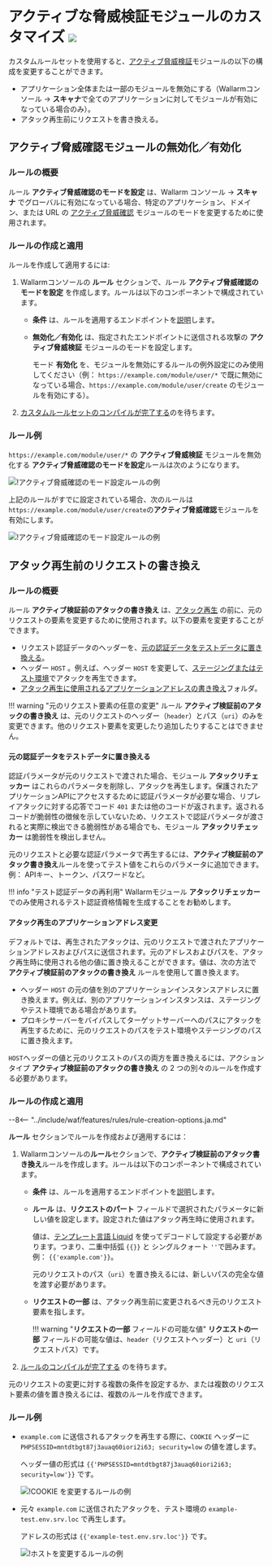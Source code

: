 # アクティブな脅威検証モジュールのカスタマイズ <a href="../../../about-wallarm/subscription-plans/#subscription-plans"><img src="../../../images/api-security-tag.svg" style="border: none;"></a>

カスタムルールセットを使用すると、[アクティブ脅威検証](../../about-wallarm/detecting-vulnerabilities.md#active-threat-verification)モジュールの以下の構成を変更することができます。

* アプリケーション全体または一部のモジュールを無効にする（Wallarmコンソール → **スキャナ**で全てのアプリケーションに対してモジュールが有効になっている場合のみ）。
* アタック再生前にリクエストを書き換える。

## アクティブ脅威確認モジュールの無効化／有効化

### ルールの概要

ルール **アクティブ脅威確認のモードを設定** は、Wallarm コンソール → **スキャナ** でグローバルに有効になっている場合、特定のアプリケーション、ドメイン、または URL の [アクティブ脅威確認](../../about-wallarm/detecting-vulnerabilities.md#active-threat-verification) モジュールのモードを変更するために使用されます。

### ルールの作成と適用

ルールを作成して適用するには:

1. Wallarmコンソールの **ルール** セクションで、ルール **アクティブ脅威確認のモードを設定** を作成します。ルールは以下のコンポーネントで構成されています。

      * **条件** は、ルールを適用するエンドポイントを[説明](add-rule.md#branch-description)します。
      * **無効化／有効化** は、指定されたエンドポイントに送信される攻撃の **アクティブ脅威検証** モジュールのモードを設定します。

        モード **有効化** を、モジュールを無効にするルールの例外設定にのみ使用してください（例： `https://example.com/module/user/*` で既に無効になっている場合、`https://example.com/module/user/create` のモジュールを有効にする）。
2. [カスタムルールセットのコンパイルが完了する](compiling.md)のを待ちます。

### ルール例

`https://example.com/module/user/*` の **アクティブ脅威検証** モジュールを無効化する **アクティブ脅威確認のモードを設定**ルールは次のようになります。

![!アクティブ脅威確認のモード設定ルールの例](../../images/user-guides/rules/disable-active-threat-verification-example.png)

上記のルールがすでに設定されている場合、次のルールは`https://example.com/module/user/create`の**アクティブ脅威確認**モジュールを有効にします。

![!アクティブ脅威確認のモード設定ルールの例](../../images/user-guides/rules/disable-active-threat-verification-deeper-path-example.png)

## アタック再生前のリクエストの書き換え

### ルールの概要

ルール **アクティブ検証前のアタックの書き換え** は、[アタック再生](../../about-wallarm/detecting-vulnerabilities.md#active-threat-verification) の前に、元のリクエストの要素を変更するために使用されます。以下の要素を変更することができます。

* リクエスト認証データのヘッダーを、[元の認証データをテストデータに置き換える](#replacing-original-authentication-data-with-test-data)。
* ヘッダー `HOST` 。例えば、ヘッダー `HOST` を変更して、[ステージングまたはテスト環境](#modifying-the-application-address-for-attack-replaying)でアタックを再生できます。
* [アタック再生に使用されるアプリケーションアドレスの書き換え](#modifying-the-application-address-for-attack-replaying)フォルダ。

!!! warning "元のリクエスト要素の任意の変更"
    ルール **アクティブ検証前のアタックの書き換え** は、元のリクエストのヘッダー（`header`）とパス（`uri`）のみを変更できます。他のリクエスト要素を変更したり追加したりすることはできません。

#### 元の認証データをテストデータに置き換える

認証パラメータが元のリクエストで渡された場合、モジュール **アタックリチェッカー** はこれらのパラメータを削除し、アタックを再生します。保護されたアプリケーションAPIにアクセスするために認証パラメータが必要な場合、リプレイアタックに対する応答でコード `401` または他のコードが返されます。返されるコードが脆弱性の徴候を示していないため、リクエストで認証パラメータが渡されると実際に検出できる脆弱性がある場合でも、モジュール **アタックリチェッカー** は脆弱性を検出しません。

元のリクエストと必要な認証パラメータで再生するには、**アクティブ検証前のアタック書き換え**ルールを使ってテスト値を​​これらのパラメータに追加できます。例： APIキー、トークン、パスワードなど。

!!! info "テスト認証データの再利用"
    Wallarmモジュール **アタックリチェッカー** でのみ使用されるテスト認証資格情報を生成することをお勧めします。

#### アタック再生のアプリケーションアドレス変更

デフォルトでは、再生されたアタックは、元のリクエストで渡されたアプリケーションアドレスおよびパスに送信されます。元のアドレスおよびパスを、アタック再生時に使用される他の値に置き換えることができます。値は、次の方法で **アクティブ検証前のアタックの書き換え** ルールを使用して置き換えます。

* ヘッダー `HOST` の元の値を別のアプリケーションインスタンスアドレスに置き換えます。例えば、別のアプリケーションインスタンスは、ステージングやテスト環境である場合があります。
* プロキシサーバーをバイパスしてターゲットサーバーへのパスにアタックを再生するために、元のリクエストのパスをテスト環境やステージングのパスに置き換えます。

`HOST`ヘッダーの値と元のリクエストのパスの両方を置き換えるには、アクションタイプ **アクティブ検証前のアタックの書き換え** の 2 つの別々のルールを作成する必要があります。

### ルールの作成と適用

--8<-- "../include/waf/features/rules/rule-creation-options.ja.md"

**ルール** セクションでルールを作成および適用するには：

1. Wallarmコンソールの**ルール**セクションで、**アクティブ検証前のアタック書き換え**ルールを作成します。ルールは以下のコンポーネントで構成されています。

      * **条件** は、ルールを適用するエンドポイントを[説明](add-rule.md#branch-description)します。
      * **ルール** は、**リクエストのパート** フィールドで選択されたパラメータに新しい値を設定します。設定された値はアタック再生時に使用されます。

        値は、[テンプレート言語 Liquid](https://shopify.github.io/liquid/) を使ってデコードして設定する必要があります。つまり、二重中括弧 `{{}}` と シングルクォート `''`で囲みます。例： `{{'example.com'}}`。

        元のリクエストのパス（`uri`）を置き換えるには、新しいパスの完全な値を渡す必要があります。

      * **リクエストの一部** は、アタック再生前に変更されるべき元のリクエスト要素を指します。

        !!! warning "**リクエストの一部** フィールドの可能な値"
            **リクエストの一部** フィールドの可能な値は、`header`（リクエストヘッダー）と `uri`（リクエストパス）です。

2. [ルールのコンパイルが完了する](compiling.md) のを待ちます。

元のリクエストの変更に対する複数の条件を設定するか、または複数のリクエスト要素の値を置き換えるには、複数のルールを作成できます。

### ルール例

* `example.com` に送信されるアタックを再生する際に、`COOKIE` ヘッダーに `PHPSESSID=mntdtbgt87j3auaq60iori2i63; security=low` の値を渡します。

    ヘッダー値の形式は `{{'PHPSESSID=mntdtbgt87j3auaq60iori2i63; security=low'}}` です。

    ![!COOKIE を変更するルールの例](../../images/user-guides/rules/rewrite-request-example-cookie.png)

* 元々 `example.com` に送信されたアタックを、テスト環境の `example-test.env.srv.loc` で再生します。

    アドレスの形式は `{{'example-test.env.srv.loc'}}` です。

    ![!ホストを変更するルールの例](../../images/user-guides/rules/rewrite-request-example-host.png)